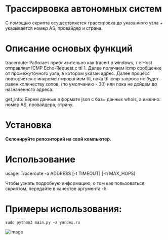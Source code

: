 # Трассирвовка автономных систем
С помощью скрипта осуществляется трассировка до указанного узла + указывается номер AS, провайдер и страна.

# Описание основых функций
traceroute: Работает приблизительно как tracert в windows, т.е
Host отправляет ICMP Echo-Request с ttl 1. Далее получаем icmp сообщение от промежуточного узла, в котором указан адрес. Далее процесс повторяется с инкрементированием ttl, пока ttl icmp запроса не будет равен количеству хопов, (по умолчанию - 30) или пока не дойдем до назначенного адреса.

get_info: Берем данные в формате json с базы данных whois, а именно: номер AS, провайдера, страну.

# Установка
**Склонируйте репозиторий на свой компьютер.** 

# Использование 
usage: Traceroute -a ADDRESS [-t TIMEOUT] [-h MAX_HOPS]

Чтобы узнать подробную информацию, о том как пользоваться скриптом, передайте в качестве аргумента -h

# Примеры использования:
```sudo python3 main.py -a yandex.ru```


![image](https://user-images.githubusercontent.com/70903393/166909426-e8c5b8ec-6876-471f-92ad-072c73b866bd.png)

